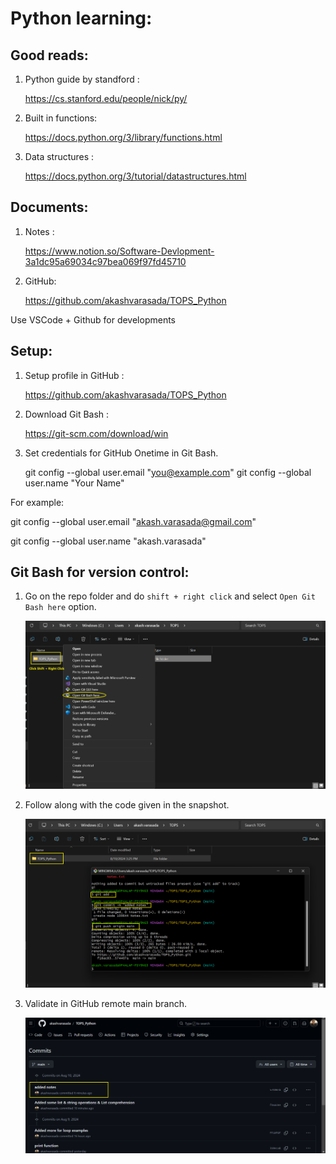 # Python learning:
## Good reads:

1. Python guide by standford :

    https://cs.stanford.edu/people/nick/py/

2. Built in functions:

    https://docs.python.org/3/library/functions.html

3. Data structures :

    https://docs.python.org/3/tutorial/datastructures.html

## Documents:

1. Notes :

    https://www.notion.so/Software-Devlopment-3a1dc95a69034c97bea069f97fd45710

2. GitHub:

    https://github.com/akashvarasada/TOPS_Python

Use VSCode + Github for developments

## Setup:

1. Setup profile in GitHub :

    https://github.com/akashvarasada/TOPS_Python

2. Download Git Bash :

    https://git-scm.com/download/win

3. Set credentials for GitHub Onetime in Git Bash.

   git config --global user.email "you@example.com"
   git config --global user.name "Your Name"

For example:

   git config --global user.email "akash.varasada@gmail.com"

   git config --global user.name "akash.varasada"


## Git Bash for version control:

1. Go on the repo folder and do `shift + right click` and select `Open Git Bash here` option.

    ![step1](image-1.png)

2. Follow along with the code given in the snapshot.

    ![step2](image.png)

3. Validate in GitHub remote main branch.

    ![step3](image-2.png)
